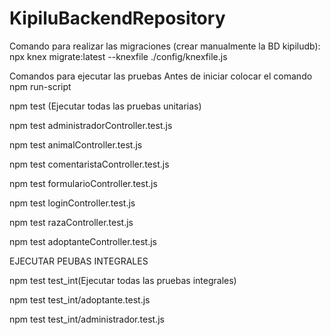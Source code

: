 # KipiluBackendRepository
Comando para realizar las migraciones (crear manualmente la BD kipiludb):
npx knex migrate:latest --knexfile ./config/knexfile.js

Comandos para ejecutar las pruebas
 Antes de iniciar colocar el comando npm run-script

 npm test (Ejecutar todas las pruebas unitarias)

 npm test administradorController.test.js
 
 npm test animalController.test.js
 
 npm test comentaristaController.test.js
 
 npm test formularioController.test.js
 
 npm test loginController.test.js 
 
 npm test razaController.test.js
 
npm test adoptanteController.test.js

EJECUTAR PEUBAS INTEGRALES

npm test test_int(Ejecutar todas las pruebas integrales)

npm test test_int/adoptante.test.js

npm test test_int/administrador.test.js
